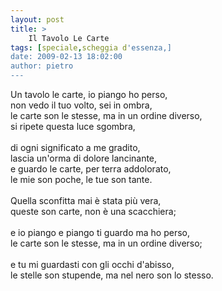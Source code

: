 ```yaml
---
layout: post
title: >
    Il Tavolo Le Carte
tags: [speciale,scheggia d'essenza,]
date: 2009-02-13 18:02:00
author: pietro
---
```

Un tavolo le carte, io piango ho perso,<br/>non vedo il tuo volto, sei in ombra,<br/>le carte son le stesse, ma in un ordine diverso,<br/>si ripete questa luce sgombra,<br/><br/>di ogni significato a me gradito,<br/>lascia un'orma di dolore lancinante,<br/>e guardo le carte, per terra addolorato,<br/>le mie son poche, le tue son tante.<br/><br/>Quella sconfitta mai è stata più vera,<br/>queste son carte, non è una scacchiera;<br/><br/>e io piango e piango ti guardo ma ho perso,<br/>le carte son le stesse, ma in un ordine diverso;<br/><br/>e tu mi guardasti con gli occhi d'abisso,<br/>le stelle son stupende, ma nel nero son lo stesso.
